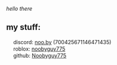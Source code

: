 *hello there*
## my stuff:
<img src="https://cdn.bocon.wtf/u/Lzpvdhlr.png" width="15" height="15"> discord: [noo.by](https://discord.com/users/700425671146471435) (700425671146471435)<br>
<img src="https://cdn.bocon.wtf/u/malFGUwv.png" width="15" height="15"> roblox: [noobyguy775](https://roblox.com/user/94066698)<br>
<img src="https://cdn.bocon.wtf/u/U6ytAWnW.png" width="15" height="15"> github: [Noobyguy775](https://github.com/Noobyguy775)
